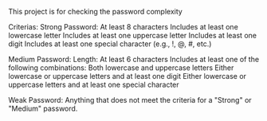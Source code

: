 This project is for checking the password complexity

Criterias: 
    Strong Password:
        At least 8 characters
        Includes at least one lowercase letter
        Includes at least one uppercase letter
        Includes at least one digit
        Includes at least one special character (e.g., !, @, #, etc.)

  Medium Password:
        Length: At least 6 characters
        Includes at least one of the following combinations:
        Both lowercase and uppercase letters
        Either lowercase or uppercase letters and at least one digit
        Either lowercase or uppercase letters and at least one special character

  Weak Password:
        Anything that does not meet the criteria for a "Strong" or "Medium" password.
